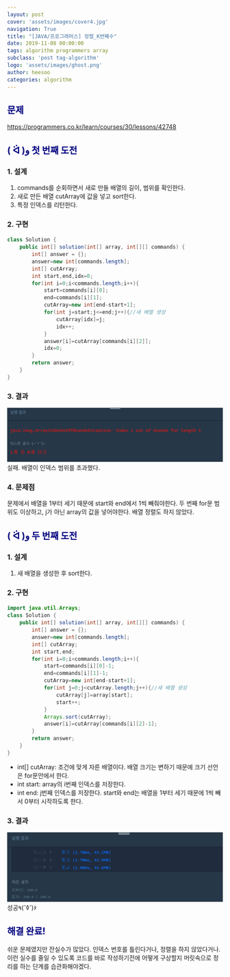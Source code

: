 ```yaml
---
layout: post
cover: 'assets/images/cover4.jpg'
navigation: True
title: "[JAVA/프로그래머스] 정렬_K번째수"
date: 2019-11-08 00:00:00
tags: algorithm programmers array
subclass: 'post tag-algorithm'
logo: 'assets/images/ghost.png'
author: heesoo
categories: algorithm
---
```

## <span style="color:navy">문제</span>
<https://programmers.co.kr/learn/courses/30/lessons/42748>


## <span style="color:navy">( ᐛ )و 첫 번째 도전</span>

### 1. 설계
1. commands를 순회하면서 새로 만들 배열의 길이, 범위를 확인한다.
2. 새로 만든 배열 cutArray에 값을 넣고 sort한다.
3. 특정 인덱스를 리턴한다.

### 2. 구현
```java
class Solution {
    public int[] solution(int[] array, int[][] commands) {
        int[] answer = {};
        answer=new int[commands.length];
        int[] cutArray;
        int start,end,idx=0;
        for(int i=0;i<commands.length;i++){
            start=commands[i][0];
            end=commands[i][1];
            cutArray=new int[end-start+1];
            for(int j=start;j<=end;j++){//새 배열 생성
                cutArray[idx]=j;
                idx++;
            }
            answer[i]=cutArray[commands[i][2]];
            idx=0;
        }
        return answer;
    }
}
```
### 3. 결과
![실행결과](./assets/images/191108_4.PNG)
실패. 배열이 인덱스 범위를 초과했다.

### 4. 문제점
문제에서 배열을 1부터 세기 때문에 start와 end에서 1씩 빼줘야한다. 두 번째 for문 범위도 이상하고, j가 아닌 array의 값을 넣어야한다. 배열 정렬도 하지 않았다.

## <span style="color:navy">( ᐛ )و 두 번째 도전</span>

### 1. 설계
1. 새 배열을 생성한 후 sort한다.

### 2. 구현
```java
import java.util.Arrays;
class Solution {
    public int[] solution(int[] array, int[][] commands) {
        int[] answer = {};
        answer=new int[commands.length];
        int[] cutArray;
        int start,end;
        for(int i=0;i<commands.length;i++){
            start=commands[i][0]-1;
            end=commands[i][1]-1;
            cutArray=new int[end-start+1];
            for(int j=0;j<cutArray.length;j++){//새 배열 생성
                cutArray[j]=array[start];
                start++;
            }
            Arrays.sort(cutArray);
            answer[i]=cutArray[commands[i][2]-1];
        }
        return answer;
    }
}
```
- int[] cutArray: 조건에 맞게 자른 배열이다. 배열 크기는 변하기 때문에 크기 선언은 for문안에서 한다.
- int start: array의 i번째 인덱스를 저장한다.
- int end: j번째 인덱스를 저장한다. start와 end는 배열을 1부터 세기 때문에 1씩 빼서 0부터 시작하도록 한다.

### 3. 결과
![실행결과](./assets/images/191108_3.PNG)
성공٩(˘◊˘)۶

## <span style="color:navy">해결 완료!</span>
쉬운 문제였지만 잔실수가 많았다. 인덱스 번호를 틀린다거나, 정렬을 하지 않았다거나. 이런 실수를 줄일 수 있도록 코드를 바로 작성하기전에 어떻게 구상할지 머릿속으로 정리를 하는 단계를 습관화해야겠다.
